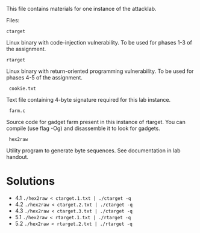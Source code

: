 This file contains materials for one instance of the attacklab.

Files:

    ctarget

Linux binary with code-injection vulnerability.  To be used for phases
1-3 of the assignment.

    rtarget

Linux binary with return-oriented programming vulnerability.  To be
used for phases 4-5 of the assignment.

     cookie.txt

Text file containing 4-byte signature required for this lab instance.

     farm.c

Source code for gadget farm present in this instance of rtarget.  You
can compile (use flag -Og) and disassemble it to look for gadgets.

     hex2raw

Utility program to generate byte sequences.  See documentation in lab
handout.

# Solutions
- 4.1 `./hex2raw < ctarget.1.txt | ./ctarget -q`
- 4.2 `./hex2raw < ctarget.2.txt | ./ctarget -q`
- 4.3 `./hex2raw < ctarget.3.txt | ./ctarget -q`
- 5.1 `./hex2raw < rtarget.1.txt | ./rtarget -q`
- 5.2 `./hex2raw < rtarget.2.txt | ./rtarget -q`
